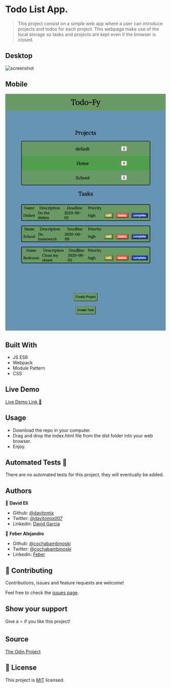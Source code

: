 # Todo List App.

> This project consist on a simple web app where a user can introduce projects and todos for each project. This webpage make use of the local storage so tasks and projects are kept even if the browser is closed.

## Desktop
![screenshot](./todoappmain.gif)

## Mobile
![screenshot](./mobile.png)

## Built With
- JS ES6
- Webpack
- Module Pattern
- CSS

## Live Demo
[Live Demo Link :rocket:](https://rawcdn.githack.com/davitomix/TodoAppJS/00187fce98dd54500348ec6616344ea44821b015/dist/index.html)


## Usage
- Download the repo in your computer.
- Drag and drop the index.html file from the dist folder into your web browser.
- Enjoy.

## Automated Tests :space_invader:
There are no automated tests for this project, they will eventually be added.


## Authors
👤 **David Elí**

- Github: [@davitomix](https://github.com/davitomix)
- Twitter: [@davitomix007](https://twitter.com/davitomix007)
- Linkedin: [David Garcia](https://www.linkedin.com/in/davideligarcia/)

👤 **Feber Alejandro**

- Github: [@cochabambinoski](https://github.com/cochabambinoski)
- Twitter: [@cochabambinoski](#)
- Linkedin: [Feber](#)

## 🤝 Contributing
Contributions, issues and feature requests are welcome!

Feel free to check the [issues page](issues/).

## Show your support
Give a ⭐️ if you like this project!

## Source
[The Odin Project](https://www.theodinproject.com/courses/javascript/lessons/todo-list)


## 📝 License
This project is [MIT](lic.url) licensed.
